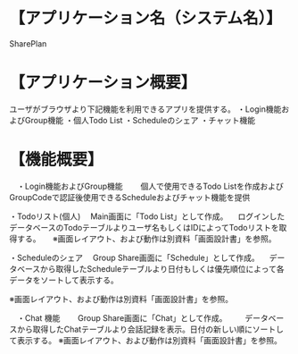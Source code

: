 # 【アプリケーション名（システム名）】
SharePlan
# 【アプリケーション概要】
ユーザがブラウザより下記機能を利用できるアプリを提供する。
	・Login機能およびGroup機能
	・個人Todo List
	・Scheduleのシェア
	・チャット機能
# 【機能概要】
　・Login機能およびGroup機能
　　個人で使用できるTodo Listを作成およびGroupCodeで認証後使用できるScheduleおよびチャット機能を提供

・Todoリスト(個人)
　Main画面に「Todo List」として作成。
　ログインしたデータベースのTodoテーブルよりユーザ名もしくはIDによってTodoリストを取得する。
　
※画面レイアウト、および動作は別資料「画面設計書」を参照。

・Scheduleのシェア
　Group Share画面に「Schedule」として作成。
　データベースから取得したScheduleテーブルより日付もしくは優先順位によって各データをソートして表示する。

※画面レイアウト、および動作は別資料「画面設計書」を参照。

　・Chat 機能
　　Group Share画面に「Chat」として作成。
　　データベースから取得したChatテーブルより会話記録を表示。日付の新しい順にソートして表示する。
※画面レイアウト、および動作は別資料「画面設計書」を参照。

